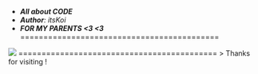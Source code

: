 - ***All about CODE*** 
- ***Author**: itsKoi*
- ***FOR MY PARENTS <3 <3***
===========================================
<img src="https://i.imgur.com/VqqXQKp.jpg">
===========================================
> Thanks for visiting !
